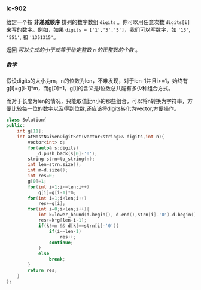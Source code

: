 ### lc-902

给定一个按 **非递减顺序** 排列的数字数组 `digits` 。你可以用任意次数 `digits[i]` 来写的数字。例如，如果 `digits = ['1','3','5']`，我们可以写数字，如 `'13'`, `'551'`, 和 `'1351315'`。

返回 *可以生成的小于或等于给定整数 `n` 的正整数的个数* 。



##### 数学

假设digits的大小为m，n的位数为len，不难发现，对于len-1并且i>=1，始终有g[i]=g[i-1]*m，而g[0]=1，g[i]的含义是i位数总共能有多少种组合方式。

而对于长度为len的情况，只能取值比n小的那些组合，可以将n转换为字符串，方便比较每一位的数字以及得到位数,还应该将digits转化为vector<int>,方便操作。



```c++
class Solution{
public:
	int g[11];
	int atMostNGivenDigitSet(vector<string>& digits,int n){
		vector<int> d;
		for(auto& s:digits)
			d.push_back(s[0]-'0');
		string strn=to_string(n);
		int len=strn.size();
		int m=d.size();
		int res=0;
		g[0]=1;
		for(int i=1;i<=len;i++)
			g[i]=g[i-1]*m;
		for(int i=1;i<len;i++)
			res+=g[i];
		for(int i=0;i<len;i++){
			int k=lower_bound(d.begin(), d.end(),strn[i]-'0')-d.begin();
			res+=k*g[len-i-1];
			if(k!=m && d[k]==strn[i]-'0'){
				if(i==len-1)
					res++;
				continue;
			}
			else
				break;
		}
		return res;
	}
};
```

